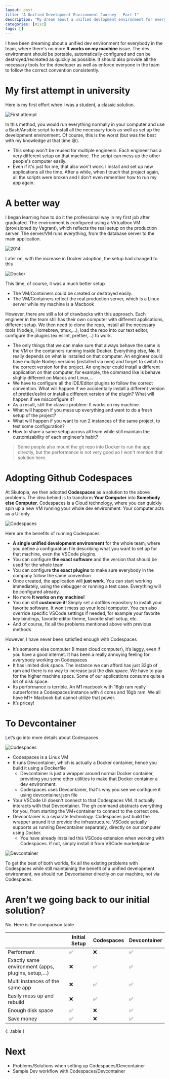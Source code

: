 ```yaml
---
layout: post
title: "A Unified Development Environment Journey - Part 1"
description: "My dream about a unified devlopment environment for everybody in the team for the last 10 years..."
categories: [misc]
tags: []
---
```


I have been dreaming about a unified dev environment for everybody in the team, where there's no
more **It works on my machine** issue. The dev environment should be portable, automatically
configured and can be destroyed/recreated as quickly as possible. It should also provide all the
necessary tools for the developer as well as enforce everyone in the team to follow the correct
convention consistently.

# My first attempt in university

Here is my first effort when I was a student, a classic solution.

[//]: # (The image contains embedded scene for Excalidraw)
![First attempt](/files/2024-04-19-a-unified-dev-environment/first-attempt.png)

In this method, you would run everything normally in your computer and use a Bash/Ansible script
to install all the necessary tools as well as set up the development environment. Of course,
this is the worst (but was the best with my knowledge at that time 😆).

- This setup won't be reused for multiple engineers. Each engineer has a very different setup on
  that machine. The script can mess up the other people's computer easily.
- Even if it's just for me, that also won't work. I install and set up new applications all the
  time. After a while, when I touch that project again, all the scripts were broken and I don't even
  remember how to run my app again.

# A better way

I began learning how to do it the professional way in my first job after graduated.
The environment is configured using a Virtualbox VM (provisioned by Vagrant), 
which reflects the real setup on the production server. The server/VM runs everything, from the
database server to the main application.

[//]: # (The image contains embedded scene for Excalidraw)
![2014](/files/2024-04-19-a-unified-dev-environment/before-codespaces.png)

<!-- more -->

Later on, with the increase in Docker adoption, the setup had changed to this

[//]: # (The image contains embedded scene for Excalidraw)
![Docker](/files/2024-04-19-a-unified-dev-environment/docker-workflow.png)

This time, of course, it was a much better setup
- The VM/Containers could be created or destroyed easily.
- The VM/Containers reflect the real production server, which is a Linux server while my machine is
  a Macbook

However, there are still a lot of drawbacks with this approach. Each engineer in the team still has
their own computer with different applications, different setup. We then need to clone the repo,
install all the necessary tools (Nodejs, Homebrew, tmux,…), load the repo into our text editor,
configure the plugins (ex eslint, prettier,…) to work.
- The only things that we can make sure that always behave the same is the VM or the containers
  running inside Docker. Everything else, **No**. It really depends on what is installed on that
  computer. An engineer could have multiple Nodejs versions (installed via nvm) and forget to switch
  to the correct version for the project. An engineer could install a different application on that
  computer, for example, the command like ls behave slighly different on Macos and Linux,…
- We have to configure all the IDE/Editor plugins to follow the correct convention. What will happen
  if we accidentally install a different version of prettier/eslint or install a different version
  of the plugin? What will happen if we misconfigure it?
- As a result, still the classic problem: It works on my machine.
- What will happen if you mess up everything and want to do a fresh setup of the project?
- What will happen if you want to run 2 instances of the same project, to test some configuration?
- How to share a same setup across all team while still maintain the customizability of each
  engineer’s habit?

> Some people also mount the git repo into Docker to run the app directly, but the performance is
> not very good so I won't mention that solution here.

# Adopting Github Codespaces

At Skutopia, we then adopted **Codespaces** as a solution to the above problems. The idea behind is to
transform **Your Computer** into **Somebody else Computer**. Codespaces is a Cloud technology, where
you can quickly spin up a new VM running your whole dev environment. Your computer acts as a UI
only.

[//]: # (The image contains embedded scene for Excalidraw)
![Codespaces](/files/2024-04-19-a-unified-dev-environment/codespaces.png)

Here are the benefits of running Codespaces
- **A single unified development environment** for the whole team, where you define a configuration file
  describing what you want to set up for that machine, even the VSCode plugins.
- You can configure **the exact software** and the version that should be used for the whole team
- You can configure **the exact plugins** to make sure everybody in the company follow the same
  convention
- Once created, the application will **just work**. You can start working immediately, using the
  debugger or running a test case. Everything will be configured already.
- No more **It works on my machine!**
- You can still **customize it**! Simply set a dotfiles repository to install your favorite software.
  It won’t mess up your local computer. You can also override specific VSCode settings if needed,
  for example your favorite key bindings, favorite editor theme, favorite shell setup, etc.
- And of course, fix all the problems mentioned above with previous methods

However, I have never been satisfied enough with Codespaces
- It’s someone else computer (I mean cloud computer), it’s laggy, even if you have a good internet.
  It has been a really annoying feeling for everybody working on Codespaces
- It has limited disk space. The instance we can afford has just 32gb of ram and there is no way
  to increase just the disk space. We have to pay for the higher machine specs. Some of our
  applications consume quite a lot of disk space.
- Its performance is terrible. An M1 macbook with 16gb ram really outperforms a Codespaces instance
  with 4 cores and 16gb ram. We all have M1+ Macbook but cannot utilize that power.
- It’s pricey!

# To Devcontainer

Let’s go into more details about Codespaces

[//]: # (The image contains embedded scene for Excalidraw)
![Codespaces](/files/2024-04-19-a-unified-dev-environment/codespaces-details.png)

- Codespaces is a Linux VM
- It runs Devcontainer, which is actually a Docker container, hence you build it using a Dockerfile
  - Devcontainer is just a wrapper around normal Docker container, providing you some other utilities to make that Docker container a dev environment.
  - Codespaces uses Devcontainer, that's why you see we configure it using devcontainer.json file
- Your VSCode UI doesn't connect to that Codespaces VM. It actually interacts with that Devcontainer. The gh command abstracts everything for you, from starting the VM+container to connect to the correct one.
- Devcontainer is a separate technology. Codespaces just build the wrapper around it to provide the infrastructure. VSCode actually supports us running Devcontainer separately, directly on our computer using Docker.
  - You have already installed this VSCode extension when working with Codespaces. If not, simply install it from VSCode marketplace

[//]: # (The image contains embedded scene for Excalidraw)
![Devcontainer](/files/2024-04-19-a-unified-dev-environment/devcontainer.png)

To get the best of both worlds, fix all the existing problems with Codespaces while still maintaining the benefit of a unified development environment, we should run Devcontainer directly on our machine, not via Codespaces.

# Aren’t we going back to our initial solution?
No. Here is the comparison table

|                                                   | Initial Setup | Codespaces | Devcontainer |
|---------------------------------------------------|---------------|------------|--------------|
| Performant                                        | ✅             | ❌          | ✅            |
| Exactly same environment (apps, plugins, setup,…) | ❌             | ✅          | ✅            |
| Multi instances of the same app                   | ❌             | ✅          | ✅            |
| Easily mess up and rebuild                        | ❌             | ✅          | ✅            |
| Enough disk space                                 | ✅             | ❌          | ✅            |
| Save money                                        | ✅             | ❌          | ✅            |
{: .table }

# Next

- Problems/Solutions when setting up Codespaces/Devcontainer
- Sample Dev workflow with Codespaces/Devcontainer